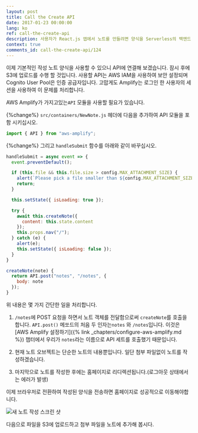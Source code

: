 ```yaml
---
layout: post
title: Call the Create API
date: 2017-01-23 00:00:00
lang: ko
ref: call-the-create-api
description: 사용자가 React.js 앱에서 노트를 만들려면 양식을 Serverless의 백앤드 API에 연결해야합니다.이를 위해 AWS Amplify의 API 모듈을 사용합니다.
context: true
comments_id: call-the-create-api/124
---
```


이제 기본적인 작성 노트 양식을 사용할 수 있으니 API에 연결해 보겠습니다. 잠시 후에 S3에 업로드를 수행 할 것입니다. 사용할 API는 AWS IAM을 사용하여 보안 설정되며 Cognito User Pool은 인증 공급자입니다. 고맙게도 Amplify는 로그인 한 사용자의 세션을 사용하여 이 문제를 처리합니다.

AWS Amplify가 가지고있는`API` 모듈을 사용할 필요가 있습니다.

{%change%} `src/containers/NewNote.js` 헤더에 다음을 추가하여 API 모듈을 포함 시키십시오.

```js
import { API } from "aws-amplify";
```

{%change%} 그리고 `handleSubmit` 함수를 아래와 같이 바꾸십시오.

```js
handleSubmit = async event => {
  event.preventDefault();

  if (this.file && this.file.size > config.MAX_ATTACHMENT_SIZE) {
    alert(`Please pick a file smaller than ${config.MAX_ATTACHMENT_SIZE/1000000} MB.`);
    return;
  }

  this.setState({ isLoading: true });

  try {
    await this.createNote({
      content: this.state.content
    });
    this.props.nav("/");
  } catch (e) {
    alert(e);
    this.setState({ isLoading: false });
  }
}

createNote(note) {
  return API.post("notes", "/notes", {
    body: note
  });
}
```

위 내용은 몇 가지 간단한 일을 처리합니다.

1. `/notes`에 POST 요청을 하면서 노트 객체를 전달함으로써 `createNote`를 호출을 합니다. `API.post()` 메쏘드의 처음 두 인자는`notes` 와 `/notes`입니다. 이것은 [AWS Amplify 설정하기]({% link _chapters/configure-aws-amplify.md %}) 챕터에서 우리가 `notes`라는 이름으로 API 세트를 호출했기 때문입니다.

2. 현재 노트 오브젝트는 단순한 노트의 내용뿐입니다. 일단 첨부 파일없이 노트를 작성하겠습니다.

3. 마지막으로 노트를 작성한 후에는 홈페이지로 리디렉션됩니다.(로그아웃 상태에서는 에러가 발생)

이제 브라우저로 전환하여 작성된 양식을 전송하면 홈페이지로 성공적으로 이동해야합니다.

![새 노트 작성 스크린 샷](/assets/new-note-created.png)

다음으로 파일을 S3에 업로드하고 첨부 파일을 노트에 추가해 봅시다.
